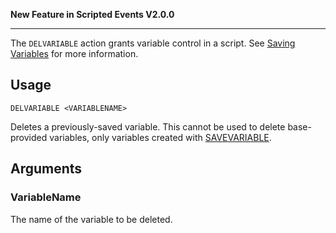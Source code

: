 **New Feature in Scripted Events V2.0.0**
***
The `DELVARIABLE` action grants variable control in a script. See [Saving Variables](https://github.com/Thundermaker300/ScriptedEvents/wiki/Saving-Variables) for more information.

## Usage
```
DELVARIABLE <VARIABLENAME>
```
Deletes a previously-saved variable. This cannot be used to delete base-provided variables, only variables created with [SAVEVARIABLE](https://github.com/Thundermaker300/ScriptedEvents/wiki/SAVEVARIABLE/).

## Arguments
### VariableName
The name of the variable to be deleted.